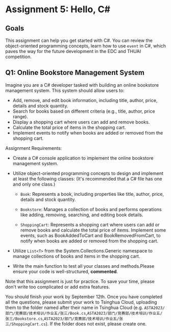 # Assignment 5: Hello, C#

## Goals

This assignment can help you get started with C#. You can review the object-oriented programming concepts, learn how to use `event` in C#, which paves the way for the future development in the EDC and THUAI competition.


## Q1: Online Bookstore Management System


Imagine you are a C# developer tasked with building an online bookstore management system. This system should allow users to:

- Add, remove, and edit book information, including title, author, price, details and stock quantity.
- Search for books based on different criteria (e.g., title, author, price range).
- Display a shopping cart where users can add and remove books.
- Calculate the total price of items in the shopping cart.
- Implement events to notify when books are added or removed from the shopping cart.

Assignment Requirements:

- Create a C# console application to implement the online bookstore management system.

- Utilize object-oriented programming concepts to design and implement at least the following classes: (It's recommended that a C# file has one and only one class.)

  * `Book`: Represents a book, including properties like title, author, price, details and stock quantity.

  * `Bookstore`: Manages a collection of books and performs operations like adding, removing, searching, and editing book details.

  * `ShoppingCart`: Represents a shopping cart where users can add or remove books and calculate the total price of items. Implement some events, such as BookAddedToCart and BookRemovedFromCart, to notify when books are added or removed from the shopping cart. 



- Utilize `List<T>` from the System.Collections.Generic namespace to manage collections of books and items in the shopping cart.

- Write the main function to test all your classes and methods.Please ensure your code is well-structured, **commented**.

Note that this assignment is just for practice. To save your time, please don't write too complicated or add extra features. 

You should finish your work by September 12th. Once you have completed all the questions, please submit your work to Tsinghua Cloud, uploading them to the folder named after their name in Tsinghua Cloud (e.g. `ASTA2023/部门/竞赛部/技术培训/作业五/张三/Book.cs`,`ASTA2023/部门/竞赛部/技术培训/作业五/张三/Bookstore.cs`,`ASTA2023/部门/竞赛部/技术培训/作业五/张三/ShoppingCart.cs`). If the folder does not exist, please create one.
